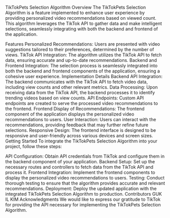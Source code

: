 TikTokPets Selection Algorithm
Overview
The TikTokPets Selection Algorithm is a feature implemented to enhance user experience by providing personalized video recommendations based on viewed count. This algorithm leverages the TikTok API to gather data and make intelligent selections, seamlessly integrating with both the backend and frontend of the application.

Features
Personalized Recommendations: Users are presented with video suggestions tailored to their preferences, determined by the number of views.
TikTok API Integration: The algorithm utilizes the TikTok API to fetch data, ensuring accurate and up-to-date recommendations.
Backend and Frontend Integration: The selection process is seamlessly integrated into both the backend and frontend components of the application, ensuring a cohesive user experience.
Implementation Details
Backend
API Integration: The backend communicates with the TikTok API to fetch video data, including view counts and other relevant metrics.
Data Processing: Upon receiving data from the TikTok API, the backend processes it to identify trending videos based on view counts.
API Endpoints: Custom API endpoints are created to serve the processed video recommendations to the frontend.
Frontend
Display of Recommendations: The frontend component of the application displays the personalized video recommendations to users.
User Interaction: Users can interact with the recommendations, providing feedback that may further refine future selections.
Responsive Design: The frontend interface is designed to be responsive and user-friendly across various devices and screen sizes.
Getting Started
To integrate the TikTokPets Selection Algorithm into your project, follow these steps:

API Configuration: Obtain API credentials from TikTok and configure them in the backend component of your application.
Backend Setup: Set up the necessary routes and controllers to fetch data from the TikTok API and process it.
Frontend Integration: Implement the frontend components to display the personalized video recommendations to users.
Testing: Conduct thorough testing to ensure that the algorithm provides accurate and relevant recommendations.
Deployment: Deploy the updated application with the integrated TikTokPets Selection Algorithm to production.
Contributors
GUK IL KIM 
Acknowledgments
We would like to express our gratitude to TikTok for providing the API necessary for implementing the TikTokPets Selection Algorithm.


